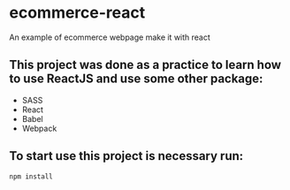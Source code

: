 # ecommerce-react
An example of ecommerce webpage make it with react 

## This project was done as a practice to learn how to use ReactJS and use some other package:

- SASS
- React
- Babel
- Webpack

## To start use this project is necessary run:
```npm
npm install
```
 
